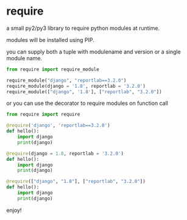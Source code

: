 # require
a small py2/py3 library to require python modules at runtime.

modules will be installed using PIP.

you can supply both a tuple with modulename and version or a single module name.

```python
from require import require_module

require_module("django", "reportlab==3.2.0")
require_module(django = '1.8', reportlab = '3.2.0')
require_module(["django", '1.8'], ["reportlab", "3.2.0"])
```

or you can use the decorator to require modules on function call

```python
from require import require

@require('django', 'reportlab==3.2.0')
def hello():
	import django
	print(django)

@require(django = 1.8, reportlab = '3.2.0')
def hello():
	import django
	print(django)

@require(["django", "1.8"], ["reportlab", "3.2.0"])
def hello():
	import django
	print(django)
```

enjoy!
